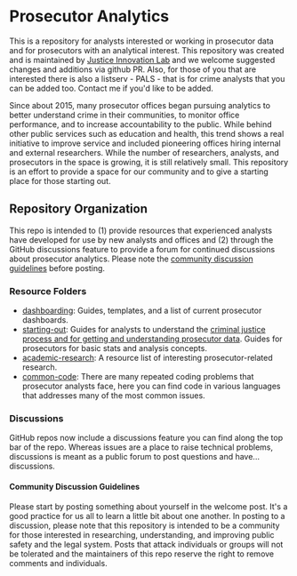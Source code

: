 # Prosecutor Analytics

This is a repository for analysts interested or working in prosecutor data and 
for prosecutors with an analytical interest. This repository was created and is 
maintained by [Justice Innovation Lab](https://https://www.justiceinnovationlab.org/) and we welcome suggested 
changes and additions via github PR. Also, for those of you that are interested
there is also a listserv - PALS - that is for crime analysts that you can be 
added too. Contact me if you'd like to be added.

Since about 2015, many prosecutor offices began pursuing analytics to better 
understand crime in their communities, to monitor office performance, and to 
increase accountability to the public. While behind other public services such 
as education and health, this trend shows a real initiative to improve service
and included pioneering offices hiring internal and external researchers. While
the number of researchers, analysts, and prosecutors in the space is growing, it
is still relatively small. This repository is an effort to provide a space for 
our community and to give a starting place for those starting out.

## Repository Organization
This repo is intended to (1) provide resources that experienced analysts have 
developed for use by new analysts and offices and (2) through the GitHub 
discussions feature to provide a forum for continued discussions about 
prosecutor analytics. Please note the [community discussion guidelines](#community-discussion-guidelines) before
posting.

### Resource Folders

- [dashboarding](https://github.com/Justice-Innovation-Lab/prosecutor-analytics/tree/main/dashboarding): Guides, templates, and a list of current prosecutor 
    dashboards.
- [starting-out](https://github.com/Justice-Innovation-Lab/prosecutor-analytics/tree/main/starting-out): Guides for analysts to understand the [criminal justice 
    process and for getting and understanding prosecutor data](https://github.com/Justice-Innovation-Lab/prosecutor-analytics/tree/main/starting-out/criminal_justice_explainer). Guides for 
    prosecutors for basic stats and analysis concepts.
- [academic-research](https://github.com/Justice-Innovation-Lab/prosecutor-analytics/tree/main/academic-research): A resource list of interesting prosecutor-related 
    research.
- [common-code](https://github.com/Justice-Innovation-Lab/prosecutor-analytics/tree/main/common-code): There are many repeated coding problems that prosecutor
    analysts face, here you can find code in various languages that addresses
    many of the most common issues.

### Discussions
GitHub repos now include a discussions feature you can find along the top bar
of the repo. Whereas issues are a place to raise technical problems, discussions
is meant as a public forum to post questions and have... discussions.

#### Community Discussion Guidelines

Please start by posting something about yourself in the welcome post. It's a 
good practice for us all to learn a little bit about one another. In posting to
a discussion, please note that this repository is intended to be a community for
those interested in researching, understanding, and improving public safety and
the legal system. Posts that attack individuals or groups will not be tolerated
and the maintainers of this repo reserve the right to remove comments and 
individuals.

